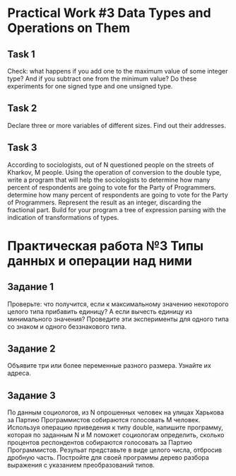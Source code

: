 # Practical Work #3 Data Types and Operations on Them

## Task 1

Check: what happens if you add one to the maximum value of some integer type? And if you subtract one from the minimum
value? Do these experiments for one signed type and one unsigned type.

## Task 2

Declare three or more variables of different sizes. Find out their addresses.

## Task 3

According to sociologists, out of N questioned people on the streets of Kharkov, M people. Using the operation of
conversion to the double type, write a program that will help the sociologists to determine how many percent of
respondents are going to vote for the Party of Programmers. determine how many percent of respondents are going to vote
for the Party of Programmers. Represent the result as an integer, discarding the fractional part. Build for your
program a tree of expression parsing with the indication of transformations of
types.

# Практическая работа №3 Типы данных и операции над ними

## Задание 1

Проверьте: что получится, если к максимальному значению некоторого целого типа прибавить единицу? А если вычесть единицу
из минимального значения? Проведите эти эксперименты для одного типа со знаком и одного беззнакового типа.

## Задание 2

Объявите три или более переменные разного размера. Узнайте их адреса.

## Задание 3

По данным социологов, из N опрошенных человек на улицах Харькова за Партию Программистов собираются голосовать M
человек. Используя операцию приведения к типу double, напишите программу, которая по заданным N и M поможет социологам
определить, сколько процентов респондентов собираются голосовать за Партию Программистов. Резульат представьте в виде
целого числа, отбросив дробную часть. Постройте для своей программы дерево разбора выражения с указанием преобразований
типов.
